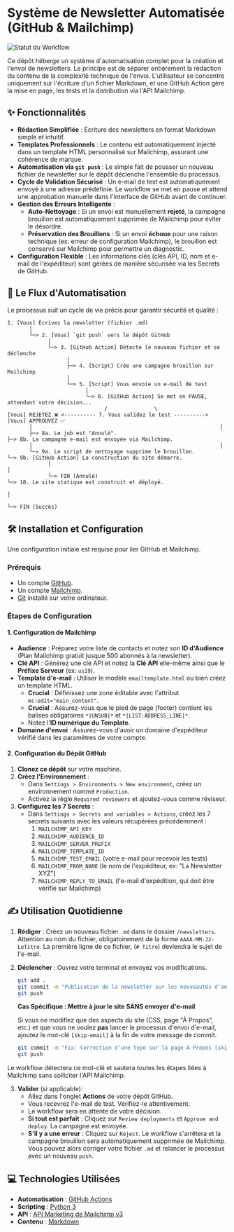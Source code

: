 # Système de Newsletter Automatisée (GitHub & Mailchimp)

![Statut du Workflow](https://github.com/vfarcy/nl_LinkedIN/actions/workflows/newsletter.yml/badge.svg)


Ce dépôt héberge un système d'automatisation complet pour la création et l'envoi de newsletters. Le principe est de séparer entièrement la rédaction du contenu de la complexité technique de l'envoi. L'utilisateur se concentre uniquement sur l'écriture d'un fichier Markdown, et une GitHub Action gère la mise en page, les tests et la distribution via l'API Mailchimp.

## ✨ Fonctionnalités

- **Rédaction Simplifiée** : Écriture des newsletters en format Markdown simple et intuitif.
- **Templates Professionnels** : Le contenu est automatiquement injecté dans un template HTML personnalisé sur Mailchimp, assurant une cohérence de marque.
- **Automatisation via `git push`** : Le simple fait de pousser un nouveau fichier de newsletter sur le dépôt déclenche l'ensemble du processus.
- **Cycle de Validation Sécurisé** : Un e-mail de test est automatiquement envoyé à une adresse prédéfinie. Le workflow se met en pause et attend une approbation manuelle dans l'interface de GitHub avant de continuer.
- **Gestion des Erreurs Intelligente** :
  - **Auto-Nettoyage** : Si un envoi est manuellement **rejeté**, la campagne brouillon est automatiquement supprimée de Mailchimp pour éviter le désordre.
  - **Préservation des Brouillons** : Si un envoi **échoue** pour une raison technique (ex: erreur de configuration Mailchimp), le brouillon est conservé sur Mailchimp pour permettre un diagnostic.
- **Configuration Flexible** : Les informations clés (clés API, ID, nom et e-mail de l'expéditeur) sont gérées de manière sécurisée via les Secrets de GitHub.

## 🚀 Le Flux d'Automatisation

Le processus suit un cycle de vie précis pour garantir sécurité et qualité :

```
1. [Vous] Écrivez la newsletter (fichier .md)
       │
       └─> 2. [Vous] `git push` vers le dépôt GitHub
             │
             └─> 3. [GitHub Action] Détecte le nouveau fichier et se déclenche
                   │
                   ├─> 4. [Script] Crée une campagne brouillon sur Mailchimp
                   │
                   └─> 5. [Script] Vous envoie un e-mail de test
                         │
                         └─> 6. [GitHub Action] Se met en PAUSE, attendant votre décision...
                               /               \
[Vous] REJETEZ ❌ <---------- 7. Vous validez le test ----------> [Vous] APPROUVEZ ✅
       │                                                            │
       ├─> 8a. Le job est "Annulé".                                 ├─> 8b. La campagne e-mail est envoyée via Mailchimp.
       │                                                            │
       └─> 9a. Le script de nettoyage supprime le brouillon.         └─> 9b. [GitHub Action] La construction du site démarre.
             │                                                        │
             └─> FIN (Annulé)                                         └─> 10. Le site statique est construit et déployé.
                                                                          │
                                                                          └─> FIN (Succès)
```

## 🛠️ Installation et Configuration

Une configuration initiale est requise pour lier GitHub et Mailchimp.

### Prérequis
* Un compte [GitHub](https://github.com/).
* Un compte [Mailchimp](https://mailchimp.com/).
* [Git](https://git-scm.com/) installé sur votre ordinateur.

### Étapes de Configuration

#### 1. Configuration de Mailchimp
- **Audience** : Préparez votre liste de contacts et notez son **ID d'Audience** (Plan Mailchimp gratuit jusque 500 abonnés à la newsletter).
- **Clé API** : Générez une clé API et notez la **Clé API** elle-même ainsi que le **Préfixe Serveur** (ex: `us19`).
- **Template d'e-mail** : Utiliser le modèle `emailtemplate.html` ou bien créez un template HTML.
    - **Crucial** : Définissez une zone éditable avec l'attribut `mc:edit="main_content"`.
    - **Crucial** : Assurez-vous que le pied de page (footer) contient les balises obligatoires `*|UNSUB|*` et `*|LIST:ADDRESS_LINE|*`.
    - Notez l'**ID numérique du Template**.
- **Domaine d'envoi** : Assurez-vous d'avoir un domaine d'expéditeur vérifié dans les paramètres de votre compte.

#### 2. Configuration du Dépôt GitHub
1.  **Clonez ce dépôt** sur votre machine.
2.  **Créez l'Environnement** :
    - Dans `Settings > Environments > New environment`, créez un environnement nommé `Production`.
    - Activez la règle `Required reviewers` et ajoutez-vous comme réviseur.
3.  **Configurez les 7 Secrets** :
    - Dans `Settings > Secrets and variables > Actions`, créez les 7 secrets suivants avec les valeurs récupérées précédemment :
      1.  `MAILCHIMP_API_KEY`
      2.  `MAILCHIMP_AUDIENCE_ID`
      3.  `MAILCHIMP_SERVER_PREFIX`
      4.  `MAILCHIMP_TEMPLATE_ID`
      5.  `MAILCHIMP_TEST_EMAIL` (votre e-mail pour recevoir les tests)
      6.  `MAILCHIMP_FROM_NAME` (le nom de l'expéditeur, ex: "La Newsletter XYZ")
      7.  `MAILCHIMP_REPLY_TO_EMAIL` (l'e-mail d'expédition, qui doit être vérifié sur Mailchimp)

## ✍️ Utilisation Quotidienne

1.  **Rédiger** : Créez un nouveau fichier `.md` dans le dossier `/newsletters`. Attention au nom du fichier, obligatoirement de la forme `AAAA-MM-JJ-LeTitre`. La première ligne de ce fichier, (`# Titre`) deviendra le sujet de l'e-mail.
2.  **Déclencher** : Ouvrez votre terminal et envoyez vos modifications.
    ```bash
    git add .
    git commit -m "Publication de la newsletter sur les nouveautés d'août"
    git push
    ```
    **Cas Spécifique : Mettre à jour le site SANS envoyer d'e-mail**
    
    Si vous ne modifiez que des aspects du site (CSS, page "À Propos", etc.) et que vous ne voulez **pas** lancer le processus d'envoi d'e-mail, ajoutez le mot-clé `[skip-email]` à la fin de votre message de commit.
    ```bash
    git commit -m "Fix: Correction d'une typo sur la page A Propos [skip-email]"
    git push
    ```
   Le workflow détectera ce mot-clé et sautera toutes les étapes liées à Mailchimp sans solliciter l'API Mailchimp.
    
3.  **Valider** (si applicable):
    - Allez dans l'onglet **Actions** de votre dépôt GitHub.
    - Vous recevrez l'e-mail de test. Vérifiez-le attentivement.
    - Le workflow sera en attente de votre décision.
    - **Si tout est parfait** : Cliquez sur `Review deployments` et `Approve and deploy`. La campagne est envoyée.
    - **S'il y a une erreur** : Cliquez sur `Reject`. Le workflow s'arrêtera et la campagne brouillon sera automatiquement supprimée de Mailchimp. Vous pouvez alors corriger votre fichier `.md` et relancer le processus avec un nouveau `push`.

## 💻 Technologies Utilisées

* **Automatisation** : [GitHub Actions](https://github.com/features/actions)
* **Scripting** : [Python 3](https://www.python.org/)
* **API** : [API Marketing de Mailchimp v3](https://mailchimp.com/developer/marketing/api/)
* **Contenu** : [Markdown](https://www.markdownguide.org/)
